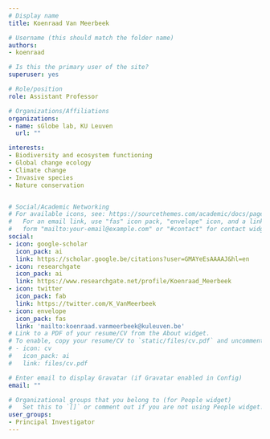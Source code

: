 ```yaml
---
# Display name
title: Koenraad Van Meerbeek

# Username (this should match the folder name)
authors:
- koenraad

# Is this the primary user of the site?
superuser: yes

# Role/position
role: Assistant Professor

# Organizations/Affiliations
organizations:
- name: sGlobe lab, KU Leuven
  url: ""

interests:
- Biodiversity and ecosystem functioning
- Global change ecology
- Climate change
- Invasive species
- Nature conservation


# Social/Academic Networking
# For available icons, see: https://sourcethemes.com/academic/docs/page-builder/#icons
#   For an email link, use "fas" icon pack, "envelope" icon, and a link in the
#   form "mailto:your-email@example.com" or "#contact" for contact widget.
social:
- icon: google-scholar
  icon_pack: ai
  link: https://scholar.google.be/citations?user=GMAYeEsAAAAJ&hl=en
- icon: researchgate
  icon_pack: ai
  link: https://www.researchgate.net/profile/Koenraad_Meerbeek
- icon: twitter
  icon_pack: fab
  link: https://twitter.com/K_VanMeerbeek
- icon: envelope
  icon_pack: fas
  link: 'mailto:koenraad.vanmeerbeek@kuleuven.be'
# Link to a PDF of your resume/CV from the About widget.
# To enable, copy your resume/CV to `static/files/cv.pdf` and uncomment the lines below.
# - icon: cv
#   icon_pack: ai
#   link: files/cv.pdf

# Enter email to display Gravatar (if Gravatar enabled in Config)
email: ""

# Organizational groups that you belong to (for People widget)
#   Set this to `[]` or comment out if you are not using People widget.
user_groups:
- Principal Investigator
---
```

